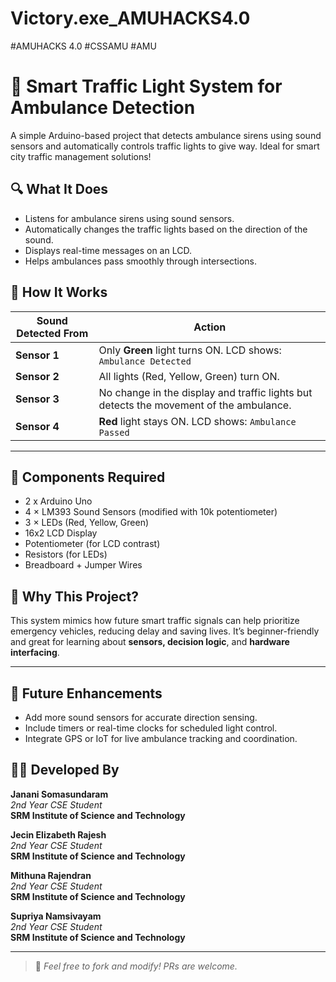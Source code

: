 # Victory.exe_AMUHACKS4.0

#AMUHACKS 4.0 #CSSAMU #AMU

# 🚦 Smart Traffic Light System for Ambulance Detection

A simple Arduino-based project that detects ambulance sirens using sound sensors and automatically controls traffic lights to give way. Ideal for smart city traffic management solutions!

## 🔍 What It Does

- Listens for ambulance sirens using sound sensors.
- Automatically changes the traffic lights based on the direction of the sound.
- Displays real-time messages on an LCD.
- Helps ambulances pass smoothly through intersections.


## 🚨 How It Works

| Sound Detected From | Action |
|---------------------|--------|
| **Sensor 1**        | Only **Green** light turns ON. LCD shows: `Ambulance Detected` |
| **Sensor 2**        | All lights (Red, Yellow, Green) turn ON.|
| **Sensor 3**        | No change in the display and traffic lights but detects the movement of the ambulance. |
| **Sensor 4**        | **Red** light stays ON. LCD shows: `Ambulance Passed` |

---

## 🧰 Components Required

- 2 x Arduino Uno
- 4 × LM393 Sound Sensors (modified with 10k potentiometer)
- 3 × LEDs (Red, Yellow, Green)
- 16x2 LCD Display
- Potentiometer (for LCD contrast)
- Resistors (for LEDs)
- Breadboard + Jumper Wires


## 🎯 Why This Project?

This system mimics how future smart traffic signals can help prioritize emergency vehicles, reducing delay and saving lives. It’s beginner-friendly and great for learning about **sensors, decision logic**, and **hardware interfacing**.

---

## 🌱 Future Enhancements

- Add more sound sensors for accurate direction sensing.
- Include timers or real-time clocks for scheduled light control.
- Integrate GPS or IoT for live ambulance tracking and coordination.


## 👩‍💻 Developed By

**Janani Somasundaram**  
*2nd Year CSE Student*  
**SRM Institute of Science and Technology**

**Jecin Elizabeth Rajesh**  
*2nd Year CSE Student*  
**SRM Institute of Science and Technology**

**Mithuna Rajendran**  
*2nd Year CSE Student*  
**SRM Institute of Science and Technology**

**Supriya Namsivayam**  
*2nd Year CSE Student*  
**SRM Institute of Science and Technology**


---

> 🤖 *Feel free to fork and modify! PRs are welcome.*
